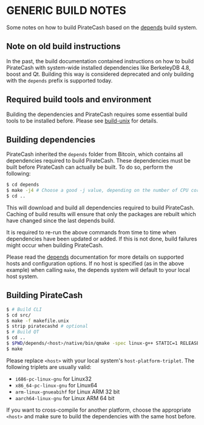 GENERIC BUILD NOTES
====================
Some notes on how to build PirateCash based on the [depends](../depends/README.md) build system.

Note on old build instructions
------------------------------
In the past, the build documentation contained instructions on how to build PirateCash with system-wide installed dependencies
like BerkeleyDB 4.8, boost and Qt. Building this way is considered deprecated and only building with the `depends` prefix
is supported today.

Required build tools and environment
------------------------------------
Building the dependencies and PirateCash requires some essential build tools to be installed before. Please see
[build-unix](build-unix.md) for details.

Building dependencies
---------------------
PirateCash inherited the `depends` folder from Bitcoin, which contains all dependencies required to build PirateCash. These
dependencies must be built before PirateCash can actually be built. To do so, perform the following:

```bash
$ cd depends
$ make -j4 # Choose a good -j value, depending on the number of CPU cores available
$ cd ..
```

This will download and build all dependencies required to build PirateCash. Caching of build results will ensure that only
the packages are rebuilt which have changed since the last depends build.

It is required to re-run the above commands from time to time when dependencies have been updated or added. If this is
not done, build failures might occur when building PirateCash.

Please read the [depends](../depends/README.md) documentation for more details on supported hosts and configuration
options. If no host is specified (as in the above example) when calling `make`, the depends system will default to your
local host system. 

Building PirateCash
---------------------

```bash
$ # Build CLI
$ cd src/
$ make -f makefile.unix
$ strip piratecashd # optional
$ # Build QT
$ cd ..
$ $PWD/depends/<host>/native/bin/qmake -spec linux-g++ STATIC=1 RELEASE=1 -o Makefile piratecash.pro
$ make
```

Please replace `<host>` with your local system's `host-platform-triplet`. The following triplets are usually valid:
- `i686-pc-linux-gnu` for Linux32
- `x86_64-pc-linux-gnu` for Linux64
- `arm-linux-gnueabihf` for Linux ARM 32 bit
- `aarch64-linux-gnu` for Linux ARM 64 bit

If you want to cross-compile for another platform, choose the appropriate `<host>` and make sure to build the
dependencies with the same host before.

